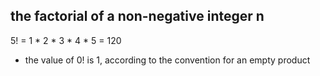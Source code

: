 ## the factorial of a non-negative integer n

5! = 1 * 2 * 3 * 4 * 5 = 120

* the value of 0! is 1, according to the convention for an empty product